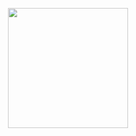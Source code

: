 <p align="center">
  <img src="https://i.pinimg.com/originals/19/4e/92/194e92f0e1b01c163eaca9ba4ca274c6.gif" width="240px" align="center">
</p>
